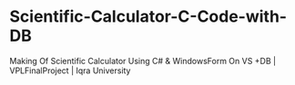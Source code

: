 # Scientific-Calculator-C-Code-with-DB
Making Of Scientific Calculator Using C# &amp; WindowsForm On VS +DB | VPLFinalProject | Iqra University
